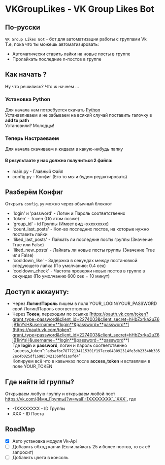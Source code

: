 # VKGroupLikes - VK Group Likes Bot #
## По-русски
`VK Group Likes Bot` - бот для автоматизации работы с группами Vk<br/>
Т.е, пока что ты можешь автоматизировать:
  - Автоматически ставить лайки на новые посты в группе
  - Пролайкать последние n-постов в группе
## Как начать ?
Ну что решились? Что ж начнем ...
### Установка Python
Для начала нам потребуется скачать [Python](https://www.python.org/downloads/)  
Устанавливаем и не забываем на всякий случай поставить галочку в __add to path__  
Установили? Молодцы!
### Теперь Настраеваем
Для начала скачиваем и кидаем в какую-нибудь папку
#### В результаате у нас должно получиться 2 файла:  
  - main.py - Главный Файл
  - config.py - Конфиг (Его то мы и будем редактировать)  
## Разберём Конфиг
Открыть `config.py` можно через обычный блокнот
  - 'login' и 'password' - Логин и Пароль соответственно  
  - 'token' - Токен (Об этом позже)  
  - 'group_id' - id Группы (Имеет вид -xxxxxxxxx)  
  - 'count_last_posts' - Кол-во последних постов, на которые нужно поставить лайки  
  - 'liked_last_posts' - Лайкать ли последние посты группы (Значение True или False)
  - 'liked_new_posts' - Лайкать ли новые посты группы (Значение True или False)
  - 'cooldown_like' - Задержка в секундах между постановкой следующего лайка (По умолчанию: 0.4 сек)  
  - 'cooldown_check' - Частота проверки новых постов в группе в секундах (По умолчанию 600 сек = 10 минут)  
## Доступ к аккаунту:  
  * Через __Логин/Пароль__ пишем в поля YOUR_LOGIN/YOUR_PASSWORD cвой Логин/Пароль соответственно  
  * Через __Токен__, переходим по ссылке [https://oauth.vk.com/token?grant_type=password&client_id=2274003&client_secret=hHbZxrka2uZ6jB1inYsH&username=**login**&password=**password**](https://oauth.vk.com/token?grant_type=password&client_id=2274003&client_secret=hHbZxrka2uZ6jB1inYsH&username=**login**&password=**password**)  
Где **login** и **password**, логин и пароль соответственно
"access_token":"`adsafbc78772134115301f197ece048092314fe3db2334bb3852ec4b025df169853421360fd1asfd4`"  
Копируем всё что в кавычках после __access_token__ и вставляем в поле YOUR_TOKEN  
## Где найти id группы?
Открываем любую группу и открываем любой пост  
https://vk.com/{Имя_Группы}?w=wall`-1XXXXXXXX`_`XXX`, где
* -1XXXXXXXX - ID Группы
* XXX - ID Поста
## RoadMap
- [x] Авто установка модуля Vk-Api
- [ ] Добавить обход капчи (Если лайкать 25 и более постов, то вк её запросит)
- [ ] Добавить цвета в консоль
